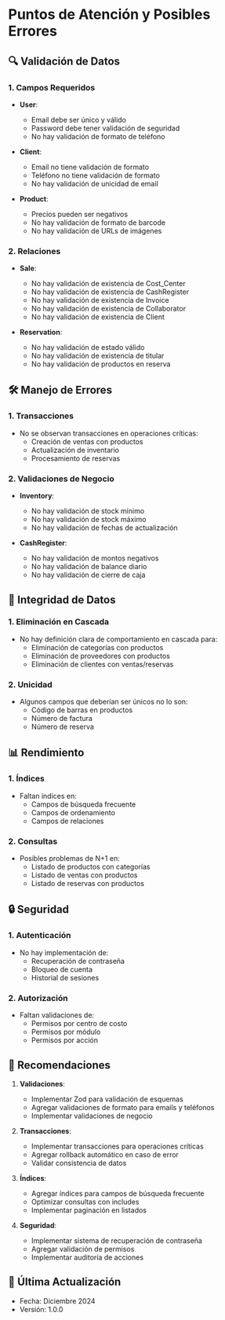 # Puntos de Atención y Posibles Errores

## 🔍 Validación de Datos

### 1. Campos Requeridos
- **User**: 
  - Email debe ser único y válido
  - Password debe tener validación de seguridad
  - No hay validación de formato de teléfono

- **Client**:
  - Email no tiene validación de formato
  - Teléfono no tiene validación de formato
  - No hay validación de unicidad de email

- **Product**:
  - Precios pueden ser negativos
  - No hay validación de formato de barcode
  - No hay validación de URLs de imágenes

### 2. Relaciones
- **Sale**:
  - No hay validación de existencia de Cost_Center
  - No hay validación de existencia de CashRegister
  - No hay validación de existencia de Invoice
  - No hay validación de existencia de Collaborator
  - No hay validación de existencia de Client

- **Reservation**:
  - No hay validación de estado válido
  - No hay validación de existencia de titular
  - No hay validación de productos en reserva

## 🛠️ Manejo de Errores

### 1. Transacciones
- No se observan transacciones en operaciones críticas:
  - Creación de ventas con productos
  - Actualización de inventario
  - Procesamiento de reservas

### 2. Validaciones de Negocio
- **Inventory**:
  - No hay validación de stock mínimo
  - No hay validación de stock máximo
  - No hay validación de fechas de actualización

- **CashRegister**:
  - No hay validación de montos negativos
  - No hay validación de balance diario
  - No hay validación de cierre de caja

## 🔄 Integridad de Datos

### 1. Eliminación en Cascada
- No hay definición clara de comportamiento en cascada para:
  - Eliminación de categorías con productos
  - Eliminación de proveedores con productos
  - Eliminación de clientes con ventas/reservas

### 2. Unicidad
- Algunos campos que deberían ser únicos no lo son:
  - Código de barras en productos
  - Número de factura
  - Número de reserva

## 📊 Rendimiento

### 1. Índices
- Faltan índices en:
  - Campos de búsqueda frecuente
  - Campos de ordenamiento
  - Campos de relaciones

### 2. Consultas
- Posibles problemas de N+1 en:
  - Listado de productos con categorías
  - Listado de ventas con productos
  - Listado de reservas con productos

## 🔒 Seguridad

### 1. Autenticación
- No hay implementación de:
  - Recuperación de contraseña
  - Bloqueo de cuenta
  - Historial de sesiones

### 2. Autorización
- Faltan validaciones de:
  - Permisos por centro de costo
  - Permisos por módulo
  - Permisos por acción

## 📝 Recomendaciones

1. **Validaciones**:
   - Implementar Zod para validación de esquemas
   - Agregar validaciones de formato para emails y teléfonos
   - Implementar validaciones de negocio

2. **Transacciones**:
   - Implementar transacciones para operaciones críticas
   - Agregar rollback automático en caso de error
   - Validar consistencia de datos

3. **Índices**:
   - Agregar índices para campos de búsqueda frecuente
   - Optimizar consultas con includes
   - Implementar paginación en listados

4. **Seguridad**:
   - Implementar sistema de recuperación de contraseña
   - Agregar validación de permisos
   - Implementar auditoría de acciones

## 📅 Última Actualización
- Fecha: Diciembre 2024
- Versión: 1.0.0 